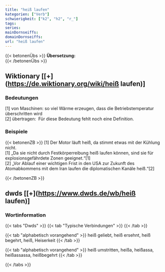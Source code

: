 ```yaml
---
title: "heiß laufen"
kategorien: ["Verb"]
schwierigkeit: ["k2", "h2", "r_"]
tags:
series:
mainDornseiffs:
domainDornseiffs:
url: "heiß laufen"
---
```


{{< betonenÜbs >}}
**Übersetzung:**  
{{< /betonenÜbs >}}

## Wiktionary [[+](https://de.wiktionary.org/wiki/heiß laufen)]

### Bedeutungen
[1] von Maschinen: so viel Wärme erzeugen, dass die Betriebstemperatur überschritten wird  
[2] übertragen:  Für diese Bedeutung fehlt noch eine Definition.  

### Beispiele
{{< betonenZB >}}
[1] Der Motor läuft heiß, da stimmt etwas mit der Kühlung nicht.  
[1] „Da sie nicht durch Festkörperreibung heiß laufen können, sind sie für explosionsgefährdete Zonen geeignet.“[1]  
[2] „Vor Ablauf einer wichtigen Frist in den USA zur Zukunft des Atomabkommens mit dem Iran laufen die diplomatischen Kanäle heiß.“[2]  

{{< /betonenZB >}}


## dwds [[+](https://www.dwds.de/wb/heiß laufen)]

### Wortinformation
{{< tabs "Dwds" >}}
{{< tab "Typische Verbindungen" >}}
{{< /tab >}}

{{< tab "alphabetisch vorangehend" >}}
heiß geliebt, heiß ersehnt, heiß begehrt, heiß, Heiserkeit
{{< /tab >}}

{{< tab "alphabetisch vorangehend" >}}
heiß umstritten, heißa, heißassa, heißassassa, heißbegehrt
{{< /tab >}}

{{< /tabs >}}

